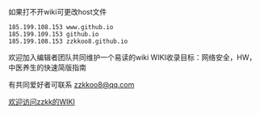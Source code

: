 如果打不开wiki可更改host文件
```
185.199.108.153 www.github.io
185.199.109.153 github.io
185.199.108.153 zzkkoo8.github.io
```
欢迎加入编辑者团队共同维护一个易读的wiki
WIKI收录目标：网络安全，HW，中医养生的快速简版指南

有共同爱好者可联系 zzkkoo8@qq.com

[欢迎访问zzkk的WIKI](https://zzkkoo8.github.io/zwiki/ "wiki")
